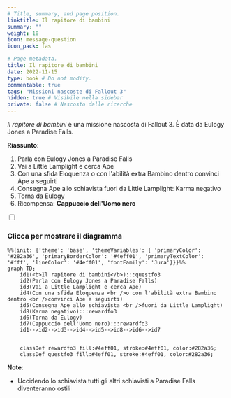 ```yaml
---
# Title, summary, and page position.
linktitle: Il rapitore di bambini
summary: ""
weight: 10
icon: message-question
icon_pack: fas

# Page metadata.
title: Il rapitore di bambini
date: 2022-11-15
type: book # Do not modify.
commentable: true
tags: "Missioni nascoste di Fallout 3"
hidden: true # Visibile nella sidebar
private: false # Nascosto dalle ricerche
---
```


<div class="fo3">

*Il rapitore di bambini* è una missione nascosta di Fallout 3. È data da Eulogy Jones a Paradise Falls.

**Riassunto**:
1. Parla con Eulogy Jones a Paradise Falls
2. Vai a Little Lamplight e cerca Ape
3. Con una sfida Eloquenza o con l'abilità extra Bambino dentro convinci Ape a seguirti
4. Consegna Ape allo schiavista fuori da Little Lamplight: Karma negativo
5. Torna da Eulogy
6. Ricompensa: **Cappuccio dell'Uomo nero**


<section class="chart-collapse">
<input type="checkbox" name="collapse2" id="handle2">
<h3 class="handle">
<label for="handle2">Clicca per mostrare il diagramma</label>
</h3>
<div class="content">

```mermaid
%%{init: {'theme': 'base', 'themeVariables': { 'primaryColor': '#282a36', 'primaryBorderColor': '#4eff01', 'primaryTextColor': '#fff', 'lineColor': '#4eff01', 'fontFamily': 'Jura'}}}%%
graph TD;
    id1(<b>Il rapitore di bambini</b>):::questfo3
    id2(Parla con Eulogy Jones a Paradise Falls)
    id3(Vai a Little Lamplight e cerca Ape)
    id4(Con una sfida Eloquenza <br />o con l'abilità extra Bambino dentro <br />convinci Ape a seguirti)
    id5(Consegna Ape allo schiavista <br />fuori da Little Lamplight)
    id8(Karma negativo):::rewardfo3
    id6(Torna da Eulogy)
    id7(Cappuccio dell'Uomo nero):::rewardfo3
    id1-->id2-->id3-->id4-->id5-->id8-->id6-->id7
    
    
    classDef rewardfo3 fill:#4eff01, stroke:#4eff01, color:#282a36;
    classDef questfo3 fill:#4eff01, stroke:#4eff01, color:#282a36;
```

</div>
</section>

**Note**:
- Uccidendo lo schiavista tutti gli altri schiavisti a Paradise Falls diventeranno ostili


</div>